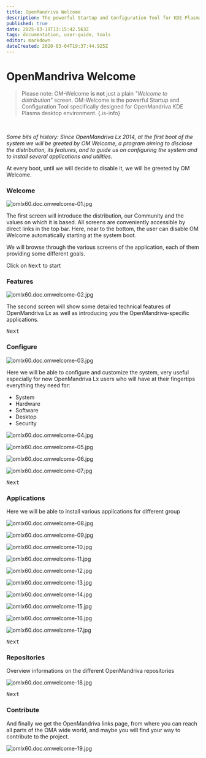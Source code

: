 ```yaml
---
title: OpenMandriva Welcome
description: The powerful Startup and Configuration Tool for KDE Plasma
published: true
date: 2025-03-19T13:15:42.563Z
tags: documentation, user-guide, tools
editor: markdown
dateCreated: 2020-03-04T19:37:44.925Z
---
```


# OpenMandriva Welcome

> Please note: OM-Welcome **is not** just a plain *"Welcome to distribution"* screen.
> OM-Welcome is the powerful Startup and Configuration Tool specifically designed for OpenMandriva KDE Plasma desktop environment.
{.is-info}

<br>

*Some bits of history:
Since OpenMandriva Lx 2014, at the first boot of the system we will be greeted by OM Welcome, a program aiming to disclose the distribution, its features, and to guide us on configuring the system and to install several applications and utilities.*
<br>

At every boot, until we will decide to disable it, we will be greeted by OM Welcome.
<br>

### Welcome

![omlx60.doc.omwelcome-01.jpg](/images/omlx60.doc.omwelcome-01.jpg)

The first screen will introduce the distribution, our Community and the values on which it is based.
All screens are conveniently accessible by direct links in the top bar.
Here, near to the bottom, the user can disable OM Welcome automatically starting at the system boot.

We will browse through the various screens of the application, each of them providing some different goals.

Click on <kbd>Next</kbd> to start
<br>

### Features

![omlx60.doc.omwelcome-02.jpg](/images/omlx60.doc.omwelcome-02.jpg)

The second screen will show some detailed technical features of OpenMandriva Lx as well as introducing you the OpenMandriva-specific applications.

 <kbd>Next</kbd>
 <br>
 
 ### Configure

![omlx60.doc.omwelcome-03.jpg](/images/omlx60.doc.omwelcome-03.jpg)

Here we will be able to configure and customize the system, very useful especially for new OpenMandriva Lx users who will have at their fingertips everything they need for:

- System
- Hardware
- Software
- Desktop
- Security

![omlx60.doc.omwelcome-04.jpg](/images/omlx60.doc.omwelcome-04.jpg)

![omlx60.doc.omwelcome-05.jpg](/images/omlx60.doc.omwelcome-05.jpg)

![omlx60.doc.omwelcome-06.jpg](/images/omlx60.doc.omwelcome-06.jpg)

![omlx60.doc.omwelcome-07.jpg](/images/omlx60.doc.omwelcome-07.jpg)

 <kbd>Next</kbd>
 <br>
 
 ### Applications
 
 Here we will be able to install various applications for different group
 
![omlx60.doc.omwelcome-08.jpg](/images/omlx60.doc.omwelcome-08.jpg)

![omlx60.doc.omwelcome-09.jpg](/images/omlx60.doc.omwelcome-09.jpg)

![omlx60.doc.omwelcome-10.jpg](/images/omlx60.doc.omwelcome-10.jpg)

![omlx60.doc.omwelcome-11.jpg](/images/omlx60.doc.omwelcome-11.jpg)

![omlx60.doc.omwelcome-12.jpg](/images/omlx60.doc.omwelcome-12.jpg)

![omlx60.doc.omwelcome-13.jpg](/images/omlx60.doc.omwelcome-13.jpg)

![omlx60.doc.omwelcome-14.jpg](/images/omlx60.doc.omwelcome-14.jpg)

![omlx60.doc.omwelcome-15.jpg](/images/omlx60.doc.omwelcome-15.jpg)

![omlx60.doc.omwelcome-16.jpg](/images/omlx60.doc.omwelcome-16.jpg)

![omlx60.doc.omwelcome-17.jpg](/images/omlx60.doc.omwelcome-17.jpg)

 <kbd>Next</kbd>
 <br>

### Repositories

Overview informations on the different OpenMandriva repositories

![omlx60.doc.omwelcome-18.jpg](/images/omlx60.doc.omwelcome-18.jpg)

 <kbd>Next</kbd>
 <br>

### Contribute

And finally we get the OpenMandriva links page, from where you can reach all parts of the OMA wide world, and maybe you will find your way to contribute to the project.

![omlx60.doc.omwelcome-19.jpg](/images/omlx60.doc.omwelcome-19.jpg)



